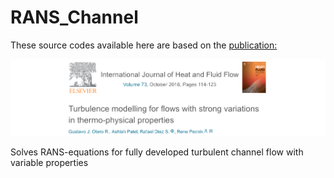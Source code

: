 # RANS_Channel

These source codes available here are based on the [publication:](https://www.sciencedirect.com/science/article/pii/S0142727X18301978)

![paper](https://github.com/Fluid-Dynamics-Of-Energy-Systems-Team/RANS_Channel/blob/master/paper.png)


Solves RANS-equations for fully developed turbulent channel flow with variable properties





